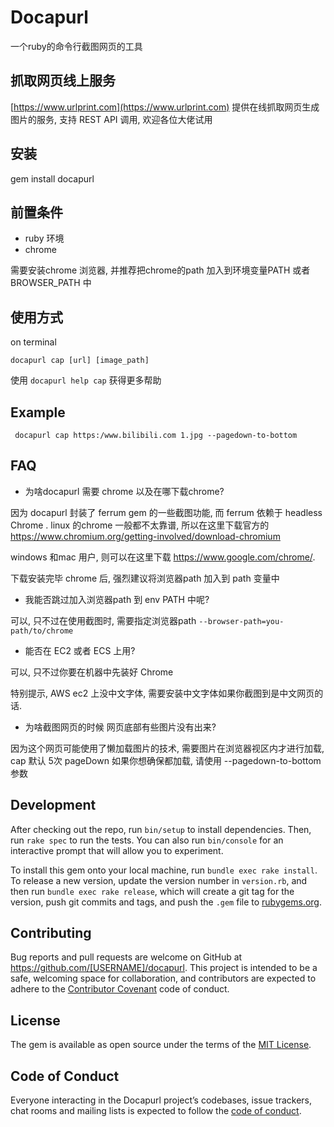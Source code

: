 # Docapurl
一个ruby的命令行截图网页的工具

## 抓取网页线上服务

[https://www.urlprint.com](https://www.urlprint.com) 提供在线抓取网页生成图片的服务, 支持 REST API 调用, 欢迎各位大佬试用

## 安装

gem install docapurl


## 前置条件

- ruby 环境
- chrome

需要安装chrome 浏览器, 并推荐把chrome的path 加入到环境变量PATH 或者 BROWSER_PATH 中

## 使用方式

on terminal

`docapurl cap [url] [image_path]`

使用 `docapurl help cap` 获得更多帮助

## Example

```
 docapurl cap https:/www.bilibili.com 1.jpg --pagedown-to-bottom
```

## FAQ

-  为啥docapurl 需要 chrome 以及在哪下载chrome?

因为 docapurl 封装了 ferrum gem 的一些截图功能, 而 ferrum 依赖于 headless Chrome .
linux 的chrome 一般都不太靠谱, 所以在这里下载官方的 https://www.chromium.org/getting-involved/download-chromium

windows 和mac 用户, 则可以在这里下载 https://www.google.com/chrome/.

下载安装完毕 chrome 后, 强烈建议将浏览器path 加入到 path 变量中

- 我能否跳过加入浏览器path 到 env PATH 中呢?

可以, 只不过在使用截图时, 需要指定浏览器path `--browser-path=you-path/to/chrome`


- 能否在 EC2 或者 ECS 上用?

可以, 只不过你要在机器中先装好 Chrome

特别提示, AWS ec2 上没中文字体, 需要安装中文字体如果你截图到是中文网页的话.


- 为啥截图网页的时候 网页底部有些图片没有出来?

因为这个网页可能使用了懒加载图片的技术, 需要图片在浏览器视区内才进行加载, cap 默认 5次 pageDown 如果你想确保都加载, 请使用 --pagedown-to-bottom 参数

## Development

After checking out the repo, run `bin/setup` to install dependencies. Then, run `rake spec` to run the tests. You can also run `bin/console` for an interactive prompt that will allow you to experiment.

To install this gem onto your local machine, run `bundle exec rake install`. To release a new version, update the version number in `version.rb`, and then run `bundle exec rake release`, which will create a git tag for the version, push git commits and tags, and push the `.gem` file to [rubygems.org](https://rubygems.org).

## Contributing

Bug reports and pull requests are welcome on GitHub at https://github.com/[USERNAME]/docapurl. This project is intended to be a safe, welcoming space for collaboration, and contributors are expected to adhere to the [Contributor Covenant](http://contributor-covenant.org) code of conduct.

## License

The gem is available as open source under the terms of the [MIT License](https://opensource.org/licenses/MIT).

## Code of Conduct

Everyone interacting in the Docapurl project’s codebases, issue trackers, chat rooms and mailing lists is expected to follow the [code of conduct](https://github.com/[USERNAME]/docapurl/blob/master/CODE_OF_CONDUCT.md).
